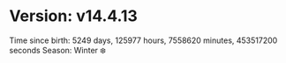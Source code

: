 # Version: v14.4.13
Time since birth: 5249 days, 125977 hours, 7558620 minutes, 453517200 seconds
Season: Winter ❄️
